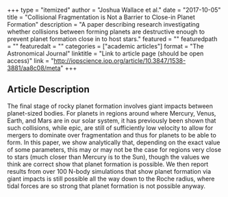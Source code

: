 +++
type = "itemized"
author = "Joshua Wallace et al."
date = "2017-10-05"
title = "Collisional Fragmentation is Not a Barrier to Close-in Planet Formation"
description = "A paper describing research investigating whether collisions between forming planets are destructive enough to prevent planet formation close in to host stars."
featured = ""
featuredpath = ""
featuredalt = ""
categories = ["academic articles"]
format = "The Astronomical Journal"
linktitle = "Link to article page (should be open access)"
link = "http://iopscience.iop.org/article/10.3847/1538-3881/aa8c08/meta"
+++


## Article Description

The final stage of rocky planet formation involves giant impacts between planet-sized bodies.  For planets in regions around where Mercury, Venus, Earth, and Mars are in our solar system, it has previously been shown that such collisions, while epic, are still of sufficiently low velocity to allow for mergers to dominate over fragmentation and thus for planets to be able to form.  In this paper, we show analytically that, depending on the exact value of some parameters, this may or may not be the case for regions very close to stars (much closer than Mercury is to the Sun), though the values we think are correct show that planet formation is possible.  We then report results from over 100 N-body simulations that show planet formation via giant impacts is still possible all the way down to the Roche radius, where tidal forces are so strong that planet formation is not possible anyway.
